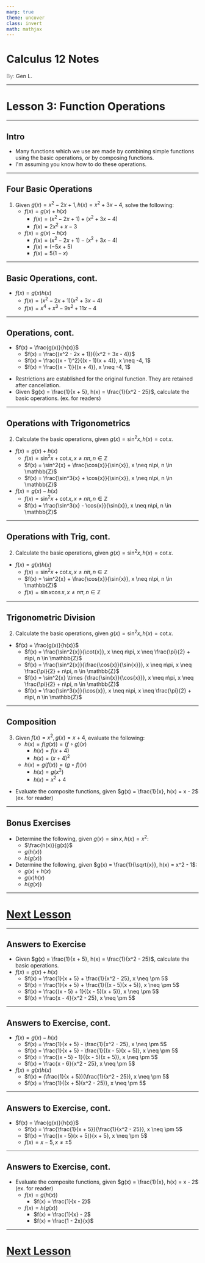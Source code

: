```yaml
---
marp: true
theme: uncover
class: invert
math: mathjax
---
```


# <!--fit--> Calculus 12 Notes
<span style="color:grey">By:</span> Gen L.

<!--_footer: In partnership with Hyperion University, 2025-->

---

# Lesson 3: Function Operations

---

<!--paginate: true-->

## Intro

* Many functions which we use are made by combining simple functions using the basic operations, or by composing functions.
* I'm assuming you know how to do these operations.

---

## Four Basic Operations

1. Given $g(x) = x^2 - 2x + 1, h(x) = x^2 + 3x - 4$, solve the following:
    - $f(x) = g(x) + h(x)$
        * $f(x) = (x^2 - 2x + 1) + (x^2 + 3x - 4)$
        * $f(x) = 2x^2 + x - 3$
    - $f(x) = g(x) - h(x)$
        * $f(x) = (x^2 - 2x + 1) - (x^2 + 3x - 4)$
        * $f(x) = (-5x + 5)$
        * $f(x) = 5(1 - x)$


---

## Basic Operations, cont.

- $f(x) = g(x)h(x)$
    * $f(x) = (x^2 - 2x + 1)(x^2 + 3x - 4)$
    * $f(x) = x^4 + x^3 - 9x^2 + 11x - 4$

---

## Operations, cont.

- $f(x) = \frac{g(x)}{h(x)}$
    * $f(x) = \frac{(x^2 - 2x + 1)}{(x^2 + 3x - 4)}$
    * $f(x) = \frac{(x - 1)^2}{(x - 1)(x + 4)}, x \neq -4, 1$
    * $f(x) = \frac{(x - 1)}{(x + 4)}, x \neq -4, 1$

* Restrictions are established for the original function. They are retained after cancellation.
* Given $g(x) = \frac{1}{x + 5}, h(x) = \frac{1}{x^2 - 25}$, calculate the basic operations. (ex. for readers)

---

## Operations with Trigonometrics

2. Calculate the basic operations, given $g(x) = \sin^2{x}, h(x) = \cot{x}$.
* $f(x) = g(x) + h(x)$
    * $f(x) = \sin^2{x} + \cot{x}, x \neq n\pi, n \in \mathbb{Z}$
    * $f(x) = \sin^2{x} + \frac{\cos{x}}{\sin{x}}, x \neq n\pi, n \in \mathbb{Z}$
    * $f(x) = \frac{\sin^3{x} + \cos{x}}{\sin{x}}, x \neq n\pi, n \in \mathbb{Z}$
* $f(x) = g(x) - h(x)$
    * $f(x) = \sin^2{x} + \cot{x}, x \neq n\pi, n \in \mathbb{Z}$
    * $f(x) = \frac{\sin^3{x} - \cos{x}}{\sin{x}}, x \neq n\pi, n \in \mathbb{Z}$

---

## Operations with Trig, cont.

2. Calculate the basic operations, given $g(x) = \sin^2{x}, h(x) = \cot{x}$.
* $f(x) = g(x)h(x)$
    * $f(x) = \sin^2{x} + \cot{x}, x \neq n\pi, n \in \mathbb{Z}$
    * $f(x) = \sin^2{x} + \frac{\cos{x}}{\sin{x}}, x \neq n\pi, n \in \mathbb{Z}$
    * $f(x) = \sin{x}\cos{x}, x \neq n\pi, n \in \mathbb{Z}$

---

## Trigonometric Division

2. Calculate the basic operations, given $g(x) = \sin^2{x}, h(x) = \cot{x}$.
* $f(x) = \frac{g(x)}{h(x)}$
    * $f(x) = \frac{\sin^2{x}}{\cot{x}}, x \neq n\pi, x \neq \frac{\pi}{2} + n\pi, n \in \mathbb{Z}$
    * $f(x) = \frac{\sin^2{x}}{\frac{\cos{x}}{\sin{x}}}, x \neq n\pi, x \neq \frac{\pi}{2} + n\pi, n \in \mathbb{Z}$
    * $f(x) = \sin^2{x} \times {\frac{\sin{x}}{\cos{x}}}, x \neq n\pi, x \neq \frac{\pi}{2} + n\pi, n \in \mathbb{Z}$
    * $f(x) = \frac{\sin^3{x}}{\cos{x}}, x \neq n\pi, x \neq \frac{\pi}{2} + n\pi, n \in \mathbb{Z}$

---

## Composition

3. Given $f(x) = x^2, g(x) = x + 4$, evaluate the following:
    - $h(x) = f(g(x)) = (f \circ g)(x)$
        * $h(x) = f(x + 4)$
        * $h(x) = (x + 4)^2$
    - $h(x) = g(f(x)) = (g \circ f)(x)$
        * $h(x) = g(x^2)$
        * $h(x) = x^2 + 4$

* Evaluate the composite functions, given $g(x) = \frac{1}{x}, h(x) = x - 2$ (ex. for reader)

---

## Bonus Exercises

* Determine the following, given $g(x) = \sin{x}, h(x) = x^2$:
    * $\frac{h(x)}{g(x)}$
    * $g(h(x))$
    * $h(g(x))$
* Determine the following, given $g(x) = \frac{1}{\sqrt{x}}, h(x) = x^2 - 1$:
    * $g(x) + h(x)$
    * $g(x)h(x)$
    * $h(g(x))$

---

# [Next Lesson](Lesson%204)

<!--_footer: Next page for exercise answers! -->

---

## Answers to Exercise

* Given $g(x) = \frac{1}{x + 5}, h(x) = \frac{1}{x^2 - 25}$, calculate the basic operations.
* $f(x) = g(x) + h(x)$
    - $f(x) = \frac{1}{x + 5} + \frac{1}{x^2 - 25}, x \neq \pm 5$
    - $f(x) = \frac{1}{x + 5} + \frac{1}{(x - 5)(x + 5)}, x \neq \pm 5$
    - $f(x) = \frac{(x - 5) + 1}{(x - 5)(x + 5)}, x \neq \pm 5$
    - $f(x) = \frac{x - 4}{x^2 - 25}, x \neq \pm 5$

---

## Answers to Exercise, cont.

* $f(x) = g(x) - h(x)$
    - $f(x) = \frac{1}{x + 5} - \frac{1}{x^2 - 25}, x \neq \pm 5$
    - $f(x) = \frac{1}{x + 5} - \frac{1}{(x - 5)(x + 5)}, x \neq \pm 5$
    - $f(x) = \frac{(x - 5) - 1}{(x - 5)(x + 5)}, x \neq \pm 5$
    - $f(x) = \frac{x - 6}{x^2 - 25}, x \neq \pm 5$
* $f(x) = g(x)h(x)$
    - $f(x) = (\frac{1}{x + 5})(\frac{1}{x^2 - 25}), x \neq \pm 5$
    - $f(x) = \frac{1}{(x + 5)(x^2 - 25)}, x \neq \pm 5$

---

## Answers to Exercise, cont.

* $f(x) = \frac{g(x)}{h(x)}$
    - $f(x) = \frac{\frac{1}{x + 5}}{\frac{1}{x^2 - 25}}, x \neq \pm 5$
    - $f(x) = \frac{(x - 5)(x + 5)}{x + 5}, x \neq \pm 5$
    - $f(x) = x - 5, x \neq \pm 5$

---

## Answers to Exercise, cont.

* Evaluate the composite functions, given $g(x) = \frac{1}{x}, h(x) = x - 2$ (ex. for reader)
    * $f(x) = g(h(x))$
        * $f(x) = \frac{1}{x - 2}$
    * $f(x) = h(g(x))$
        * $f(x) = \frac{1}{x} - 2$
        * $f(x) = \frac{1 - 2x}{x}$

---

# [Next Lesson](Lesson%204)